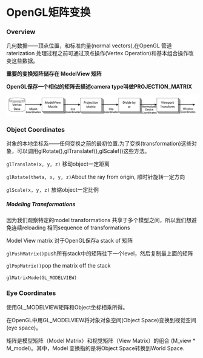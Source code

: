 # OpenGL矩阵变换

### Overview
几何数据——顶点位置，和标准向量(normal vectors),在OpenGL 管道raterization 处理过程之前可通过顶点操作(Vertex Operation)和基本组合操作改变这些数据。

**重要的变换矩阵储存在 ModelView 矩阵**

**OpenGL保存一个相似的矩阵去描述camera type叫做PROJECTION_MATRIX**

![](imgs/1.png)

### Object Coordinates
对象的本地坐标系——任何变换之前的最初位置.为了变换(transformation)这些对象，可以调用glRotate(),glTranslatef(),glScalef()这些方法。

`glTranslate(x, y, z)` 移动object一定距离

`glRotate(theta, x, y, z)`About the ray from origin, 顺时针旋转一定方向

`glScale(x, y, z)` 放缩object一定比例

##### Modeling Transformations
因为我们观察特定的model transformations 共享于多个模型之间，所以我们想避免连续reloading 相同sequence of transformations

Model View matrix 对于OpenGL保存a stack of 矩阵

`glPushMatrix()`push所有stack中的矩阵往下一个level，然后复制最上面的矩阵

`glPopMatrix()`pop the matrix off the stack

`glMatrixMode(GL_MODELVIEW)`

### Eye Coordinates
使用GL_MODELVIEW矩阵和Object坐标相乘所得。

在OpenGL中用GL_MODELVIEW将对象对象空间(Object Space)变换到视觉空间(eye space)。

矩阵是模型矩阵（Model Matrix）和视觉矩阵（View Matrix）的组合 (M_view * M_model)。其中，Model 变换指的是将Object Space转换到World Space.
